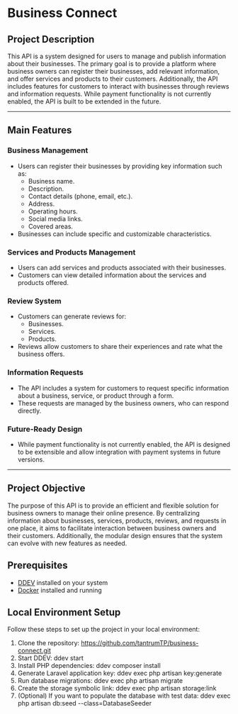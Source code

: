 # Business Connect

## Project Description

This API is a system designed for users to manage and publish information about their businesses. The primary goal is to provide a platform where business owners can register their businesses, add relevant information, and offer services and products to their customers. Additionally, the API includes features for customers to interact with businesses through reviews and information requests. While payment functionality is not currently enabled, the API is built to be extended in the future.

---

## **Main Features**

### **Business Management**
- Users can register their businesses by providing key information such as:
  - Business name.
  - Description.
  - Contact details (phone, email, etc.).
  - Address.
  - Operating hours.
  - Social media links.
  - Covered areas.
- Businesses can include specific and customizable characteristics.

### **Services and Products Management**
- Users can add services and products associated with their businesses.
- Customers can view detailed information about the services and products offered.

### **Review System**
- Customers can generate reviews for:
  - Businesses.
  - Services.
  - Products.
- Reviews allow customers to share their experiences and rate what the business offers.

### **Information Requests**
- The API includes a system for customers to request specific information about a business, service, or product through a form.
- These requests are managed by the business owners, who can respond directly.

### **Future-Ready Design**
- While payment functionality is not currently enabled, the API is designed to be extensible and allow integration with payment systems in future versions.

---

## **Project Objective**

The purpose of this API is to provide an efficient and flexible solution for business owners to manage their online presence. By centralizing information about businesses, services, products, reviews, and requests in one place, it aims to facilitate interaction between business owners and their customers. Additionally, the modular design ensures that the system can evolve with new features as needed.


## Prerequisites

- [DDEV](https://ddev.readthedocs.io/en/stable/) installed on your system
- [Docker](https://www.docker.com/get-started) installed and running

## Local Environment Setup

Follow these steps to set up the project in your local environment:

1. Clone the repository: https://github.com/tantrumTP/business-connect.git
2. Start DDEV: ddev start
3. Install PHP dependencies: ddev composer install
4. Generate Laravel application key: ddev exec php artisan key:generate
5. Run database migrations: ddev exec php artisan migrate
6. Create the storage symbolic link: ddev exec php artisan storage:link
7. (Optional) If you want to populate the database with test data: ddev exec php artisan db:seed --class=DatabaseSeeder
